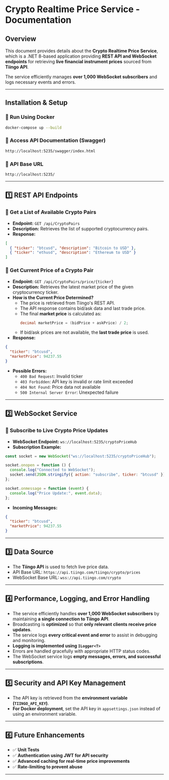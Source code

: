 # **Crypto Realtime Price Service - Documentation**

## **Overview**

This document provides details about the **Crypto Realtime Price Service**, which is a .NET 8-based application providing **REST API and WebSocket endpoints** for retrieving **live financial instrument prices** sourced from **Tiingo API**.

The service efficiently manages **over 1,000 WebSocket subscribers** and logs necessary events and errors.

---

## **Installation & Setup**

### **🔹 Run Using Docker**

```sh
docker-compose up --build
```

### **🔹 Access API Documentation (Swagger)**

```sh
http://localhost:5235/swagger/index.html
```

### **🔹 API Base URL**

```
http://localhost:5235/
```

---

## **1️⃣ REST API Endpoints**

### **📌 Get a List of Available Crypto Pairs**

- **Endpoint:** `GET /api/CryptoPairs`
- **Description:** Retrieves the list of supported cryptocurrency pairs.
- **Response:**

```json
[
  { "ticker": "btcusd", "description": "Bitcoin to USD" },
  { "ticker": "ethusd", "description": "Ethereum to USD" }
]
```

### **📌 Get Current Price of a Crypto Pair**

- **Endpoint:** `GET /api/CryptoPairs/price/{ticker}`
- **Description:** Retrieves the latest market price of the given cryptocurrency ticker.
- **How is the Current Price Determined?**
  - The price is retrieved from Tiingo's REST API.
  - The API response contains bid/ask data and last trade price.
  - The final **market price** is calculated as:
    ```csharp
    decimal marketPrice = (bidPrice + askPrice) / 2;
    ```
  - If bid/ask prices are not available, the **last trade price** is used.
- **Response:**

```json
{
  "ticker": "btcusd",
  "marketPrice": 94237.55
}
```

- **Possible Errors:**
  - `400 Bad Request`: Invalid ticker
  - `403 Forbidden`: API key is invalid or rate limit exceeded
  - `404 Not Found`: Price data not available
  - `500 Internal Server Error`: Unexpected failure

---

## **2️⃣ WebSocket Service**

### **📌 Subscribe to Live Crypto Price Updates**

- **WebSocket Endpoint:** `ws://localhost:5235/cryptoPriceHub`
- **Subscription Example:**

```javascript
const socket = new WebSocket("ws://localhost:5235/cryptoPriceHub");

socket.onopen = function () {
  console.log("Connected to WebSocket");
  socket.send(JSON.stringify({ action: "subscribe", ticker: "btcusd" }));
};

socket.onmessage = function (event) {
  console.log("Price Update:", event.data);
};
```

- **Incoming Messages:**

```json
{
  "ticker": "btcusd",
  "marketPrice": 94237.55
}
```

---

## **3️⃣ Data Source**

- The **Tiingo API** is used to fetch live price data.
- API Base URL: `https://api.tiingo.com/tiingo/crypto/prices`
- WebSocket Base URL: `wss://api.tiingo.com/crypto`

---

## **4️⃣ Performance, Logging, and Error Handling**

- The service efficiently handles **over 1,000 WebSocket subscribers** by maintaining **a single connection to Tiingo API**.
- Broadcasting is **optimized** so that **only relevant clients receive price updates**.
- The service logs **every critical event and error** to assist in debugging and monitoring.
- **Logging is implemented using `ILogger<T>`**
- Errors are handled gracefully with appropriate HTTP status codes.
- The WebSocket service logs **empty messages, errors, and successful subscriptions**.

---

## **5️⃣ Security and API Key Management**

- The API key is retrieved from the **environment variable (`TIINGO_API_KEY`)**.
- **For Docker deployment**, set the API key in `appsettings.json` instead of using an environment variable.

---

## **6️⃣ Future Enhancements**

- ✅ **Unit Tests**
- ✅ **Authentication using JWT for API security**
- ✅ **Advanced caching for real-time price improvements**
- ✅ **Rate-limiting to prevent abuse**

---
